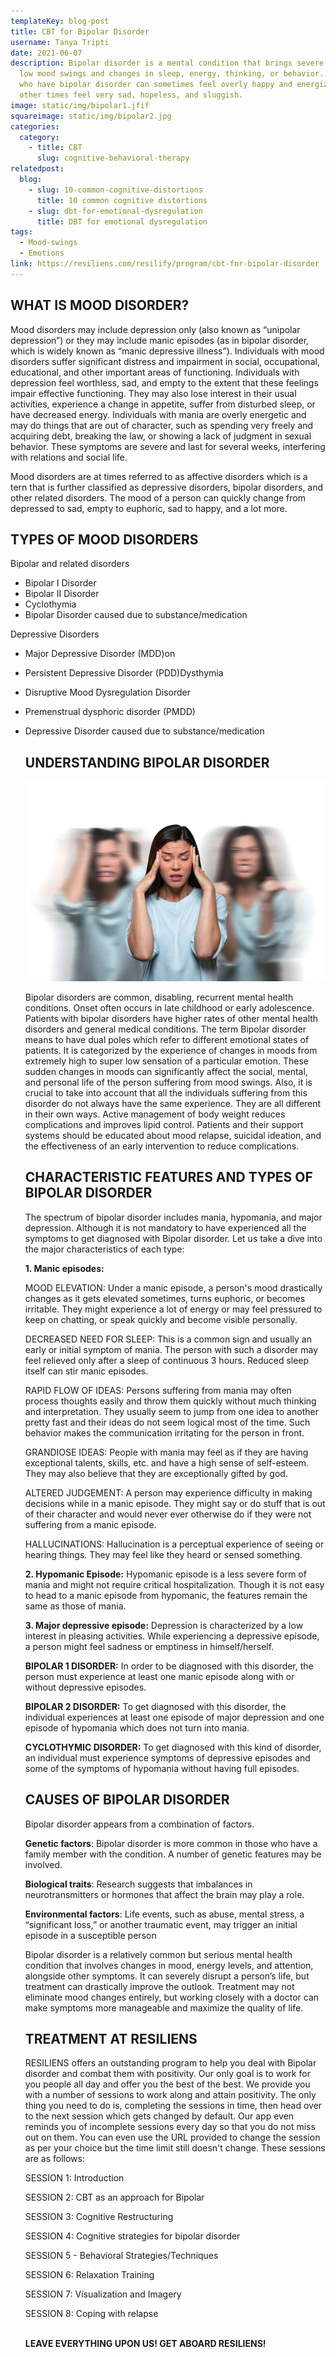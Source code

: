 ```yaml
---
templateKey: blog-post
title: CBT for Bipolar Disorder
username: Tanya Tripti
date: 2021-06-07
description: Bipolar disorder is a mental condition that brings severe high and
  low mood swings and changes in sleep, energy, thinking, or behavior. People
  who have bipolar disorder can sometimes feel overly happy and energized and
  other times feel very sad, hopeless, and sluggish.
image: static/img/bipolar1.jfif
squareimage: static/img/bipolar2.jpg
categories:
  category:
    - title: CBT
      slug: cognitive-behavioral-therapy
relatedpost:
  blog:
    - slug: 10-common-cognitive-distortions
      title: 10 common cognitive distortions
    - slug: dbt-for-emotional-dysregulation
      title: DBT for emotional dysregulation
tags:
  - Mood-swings
  - Emotions
link: https://resiliens.com/resilify/program/cbt-for-bipolar-disorder
---
```

<!--StartFragment-->

## **WHAT IS MOOD DISORDER?**

Mood disorders may include depression only (also known as “unipolar depression”) or they may include manic episodes (as in bipolar disorder, which is widely known as “manic depressive illness”). Individuals with mood disorders suffer significant distress and impairment in social, occupational, educational, and other important areas of functioning. Individuals with depression feel worthless, sad, and empty to the extent that these feelings impair effective functioning. They may also lose interest in their usual activities, experience a change in appetite, suffer from disturbed sleep, or have decreased energy. Individuals with mania are overly energetic and may do things that are out of character, such as spending very freely and acquiring debt, breaking the law, or showing a lack of judgment in sexual behavior. These symptoms are severe and last for several weeks, interfering with relations and social life.

Mood disorders are at times referred to as affective disorders which is a tern that is further classified as depressive disorders, bipolar disorders, and other related disorders. The mood of a person can quickly change from depressed to sad, empty to euphoric, sad to happy, and a lot more. 

## **TYPES OF MOOD DISORDERS**

Bipolar and related disorders

* Bipolar I Disorder
* Bipolar II Disorder
* Cyclothymia
* Bipolar Disorder caused due to substance/medication

Depressive Disorders

* Major Depressive Disorder (MDD)on
* Persistent Depressive Disorder (PDD)Dysthymia
* Disruptive Mood Dysregulation Disorder
* Premenstrual dysphoric disorder (PMDD)
* Depressive Disorder caused due to substance/medication

  ## UNDERSTANDING BIPOLAR DISORDER

  ![](static/img/bipolar3.jpg)

  Bipolar disorders are common, disabling, recurrent mental health conditions. Onset often occurs in late childhood or early adolescence. Patients with bipolar disorders have higher rates of other mental health disorders and general medical conditions. The term Bipolar disorder means to have dual poles which refer to different emotional states of patients. It is categorized by the experience of changes in moods from extremely high to super low sensation of a particular emotion. These sudden changes in moods can significantly affect the social, mental, and personal life of the person suffering from mood swings. Also, it is crucial to take into account that all the individuals suffering from this disorder do not always have the same experience. They are all different in their own ways.  Active management of body weight reduces complications and improves lipid control. Patients and their support systems should be educated about mood relapse, suicidal ideation, and the effectiveness of an early intervention to reduce complications.

  ## **CHARACTERISTIC FEATURES AND TYPES OF BIPOLAR DISORDER**

  The spectrum of bipolar disorder includes mania, hypomania, and major depression. Although it is not mandatory to have experienced all the symptoms to get diagnosed with Bipolar disorder. Let us take a dive into the major characteristics of each type:

  **1. Manic episodes:** 

  MOOD ELEVATION: Under a manic episode, a person's mood drastically changes as it gets elevated sometimes, turns euphoric, or becomes irritable. They might experience a lot of energy or may feel pressured to keep on chatting, or speak quickly and become visible personally.

  DECREASED NEED FOR SLEEP: This is a common sign and usually an early or initial symptom of mania. The person with such a disorder may feel relieved only after a sleep of continuous 3 hours. Reduced sleep itself can stir manic episodes.

  RAPID FLOW OF IDEAS: Persons suffering from mania may often process thoughts easily and throw them quickly without much thinking and interpretation. They usually seem to jump from one idea to another pretty fast and their ideas do not seem logical most of the time. Such behavior makes the communication irritating for the person in front.

  GRANDIOSE IDEAS: People with mania may feel as if they are having exceptional talents, skills, etc. and have a high sense of self-esteem. They may also believe that they are exceptionally gifted by god.

  ALTERED JUDGEMENT: A person may experience difficulty in making decisions while in a manic episode. They might say or do stuff that is out of their character and would never ever otherwise do if they were not suffering from a manic episode.

  HALLUCINATIONS: Hallucination is a perceptual experience of seeing or hearing things. They may feel like they heard or sensed something.

  **2. Hypomanic Episode:** Hypomanic episode is a less severe form of mania and might not require critical hospitalization. Though it is not easy to head to a manic episode from hypomanic, the features remain the same as those of mania.

  **3. Major depressive episode:** Depression is characterized by a low interest in pleasing activities. While experiencing a depressive episode, a person might feel sadness or emptiness in himself/herself.

  **BIPOLAR 1 DISORDER:** In order to be diagnosed with this disorder, the person must experience at least one manic episode along with or without depressive episodes. 

  **BIPOLAR 2 DISORDER:** To get diagnosed with this disorder, the individual experiences at least one episode of major depression and one episode of hypomania which does not turn into mania.

  **CYCLOTHYMIC DISORDER:** To get diagnosed with this kind of disorder, an individual must experience symptoms of depressive episodes and some of the symptoms of hypomania without having full episodes.

  ## **CAUSES OF BIPOLAR DISORDER**

  Bipolar disorder appears from a combination of factors.

  **Genetic factors**: Bipolar disorder is more common in those who have a family member with the condition. A number of genetic features may be involved.

  **Biological traits**: Research suggests that imbalances in neurotransmitters or hormones that affect the brain may play a role.

  **Environmental factors**: Life events, such as abuse, mental stress, a “significant loss,” or another traumatic event, may trigger an initial episode in a susceptible person

  Bipolar disorder is a relatively common but serious mental health condition that involves changes in mood, energy levels, and attention, alongside other symptoms. It can severely disrupt a person’s life, but treatment can drastically improve the outlook. Treatment may not eliminate mood changes entirely, but working closely with a doctor can make symptoms more manageable and maximize the quality of life.

  ## **TREATMENT AT RESILIENS**

  RESILIENS offers an outstanding program to help you deal with Bipolar disorder and combat them with positivity. Our only goal is to work for you people all day and offer you the best of the best. We provide you with a number of sessions to work along and attain positivity. The only thing you need to do is, completing the sessions in time, then head over to the next session which gets changed by default. Our app even reminds you of incomplete sessions every day so that you do not miss out on them. You can even use the URL provided to change the session as per your choice but the time limit still doesn't change. These sessions are as follows: 

  SESSION 1: Introduction

  SESSION 2: CBT as an approach for Bipolar

  SESSION 3: Cognitive Restructuring

  SESSION 4: Cognitive strategies for bipolar disorder

  SESSION 5 - Behavioral Strategies/Techniques

  SESSION 6: Relaxation Training

  SESSION 7: Visualization and Imagery

  SESSION 8: Coping with relapse

  \
  **LEAVE EVERYTHING UPON US! GET ABOARD RESILIENS!**